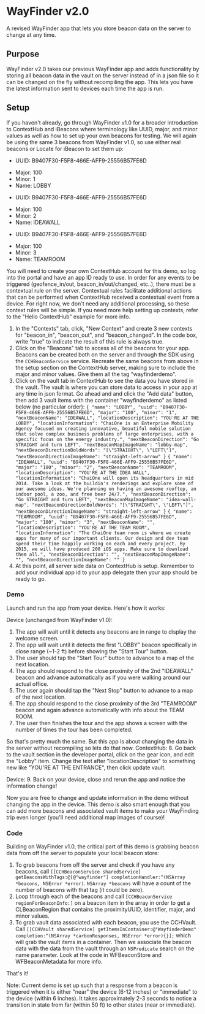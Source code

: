 WayFinder v2.0
=============

A revised WayFinder app that lets you store beacon data on the server to change at any time.


## Purpose

WayFinder v2.0 takes our previous WayFinder app and adds functionality by storing all beacon data in the vault on the server instead of in a json file so it can be changed on the fly without recompiling the app. This lets you have the latest information sent to devices each time the app is run.

## Setup

If you haven't already, go through WayFinder v1.0 for a broader introduction to ContextHub and iBeacons where terminology like UUID, major, and minor values as well as how to set up your own beacons for testing. We will again be using the same 3 beacons from WayFinder v1.0, so use either real beacons or Locate for iBeacon to set them up:

*  UUID: B9407F30-F5F8-466E-AFF9-25556B57FE6D
- Major: 100
- Minor: 1
- Name: LOBBY
*  UUID: B9407F30-F5F8-466E-AFF9-25556B57FE6D
- Major: 100
- Minor: 2
- Name: IDEAWALL
*  UUID: B9407F30-F5F8-466E-AFF9-25556B57FE6D
- Major: 100
- Minor: 3
- Name: TEAMROOM

You will need to create your own ContextHub account for this demo, so log into the portal and have an app ID ready to use. In order for any events to be triggered (geofence_in/out, beacon_in/out/changed, etc..), there must be a contextual rule on the server. Contextual rules facilitate additional actions that can be performed when ContextHub received a contextual event from a device. For right now, we don't need any additional processing, so these context rules will be simple. If you need more help setting up contexts, refer to the "Hello ContextHub" example for more info.

1. In the "Contexts" tab, click, "New Context" and create 3 new contexts for "beacon_in", "beacon_out", and "beacon_changed". In the code box, write "true" to indicate the result of this rule is always true.
1. Click on the "Beacons" tab to access all of the beacons for your app. Beacons can be created both on the server and through the SDK using the `CCHBeaconService` service. Recreate the same beacons from above in the setup section on the ContextHub server, making sure to include the major and minor values. Give them all the tag "wayfinderdemo".
2. Click on the vault tab in ContextHub to see the data you have stored in the vault. The vault is where you can store data to access in your app at any time in json format. Go ahead and and click the "Add data" button, then add 3 vault items with the container "wayfinderdemo" as listed below (no particular order):
`{
  "name": "LOBBY",
  "uuid": "B9407F30-F5F8-466E-AFF9-25556B57FE6D",
  "major": "100",
  "minor": "1",
  "nextBeaconName": "IDEAWALL",
  "locationDescription": "YOU'RE AT THE LOBBY",
  "locationInformation": "ChaiOne is an Enterprise Mobility Agency focused on creating innovative, beautiful mobile solution that solve complex business problems of large enterprises, with a specific focus on the energy industry.",
  "nextBeaconDirection": "Go STRAIGHT and turn LEFT",
  "nextBeaconMapImageName": "lobby-map",
  "nextBeaconDirectionBoldWords": "[\"STRAIGHT\", \"LEFT\"]",
  "nextBeaconDirectionImageName": "straight-left-arrow"
}`
`{
  "name": "IDEAWALL",
  "uuid": "B9407F30-F5F8-466E-AFF9-25556B57FE6D",
  "major": "100",
  "minor": "2",
  "nextBeaconName": "TEAMROOM",
  "locationDescription": "YOU'RE AT THE IDEA WALL",
  "locationInformation": "ChaiOne will open its headquarters in mid 2014. Take a look at the buildin's renderings and explore some of our awesome ideas. We're planning on having an awesome rooftop, an indoor pool, a zoo, and free beer 24/7.",
  "nextBeaconDirection": "Go STRAIGHT and turn LEFT",
  "nextBeaconMapImageName": "idea-wall-map",
  "nextBeaconDirectionBoldWords": "[\"STRAIGHT\", \"LEFT\"]",
  "nextBeaconDirectionImageName": "straight-left-arrow"
}`
`{
  "name": "TEAMROOM",
  "uuid": "B9407F30-F5F8-466E-AFF9-25556B57FE6D",
  "major": "100",
  "minor": "3",
  "nextBeaconName": "",
  "locationDescription": "YOU'RE AT THE TEAM ROOM",
  "locationInformation": "The ChaiOne team room is where we create apps for many of our important clients. Our design and dev team spend their time happily working on each and every project. By 2015, we will have produced 200 iOS apps. Make sure to download them all.",
  "nextBeaconDirection": "",
  "nextBeaconMapImageName": "",
  "nextBeaconDirectionImageName": ""
}`
3. At this point, all server side data on ContextHub is setup. Remember to add your individual app id to your app delegate then your app should be ready to go.


### Demo

Launch and run the app from your device. Here's how it works:

Device (unchanged from WayFinder v1.0):
1. The app will wait until it detects any beacons are in range to display the welcome screen. 
2. The app will wait until it detects the first "LOBBY" beacon specifically in close range (~1-2 ft) before showing the "Start Tour" button.
3. The user should tap the "Start Tour" button to advance to a map of the next location.
4. The app should respond to the close proximity of the 2nd "IDEAWALL" beacon and advance automatically as if you were walking around our actual office.
5. The user again should tap the "Next Stop" button to advance to a map of the next location.
6. The app should respond to the close proximity of the 3rd "TEAMROOM" beacon and again advance automatically with info about the TEAM ROOM.
7. The user then finishes the tour and the app shows a screen with the number of times the tour has been completed.

So that's pretty much the same. But this app is about changing the data in the server without recompiling so lets do that now.
ContextHub:
8. Go back to the vault section in the developer portal, click on the gear icon, and edit the "Lobby" item. Change the text after "locationDescription" to something new like "YOU'RE AT THE ENTRANCE", then click update vault.

Device:
9. Back on your device, close and rerun the app and notice the information change!

Now you are free to change and update information in the demo without changing the app in the device. This demo is also smart enough that you can add more beacons and associated vault items to make your WayFinding trip even longer (you'll need additional map images of course)!


### Code

Building on WayFinder v1.0, the critical part of this demo is grabbing beacon data from off the server to populate your local beacon store:

1. To grab beacons from off the server and check if you have any beacons, call `[[CCHBeaconService sharedService] getBeaconsWithTags:@[@"wayfinder"] completionHandler:^(NSArray *beacons, NSError *error)`. `NSArray *beacons` will have a count of the number of beacons with that tag (it could be zero).
2. Loop through each of the beacons and call `[CCHBeaconService regionForBeaconInfo:]` on a beacon item in the array in order to get a CLBeaconRegion that contains the proximityUUID, identifier, major, and minor values.
3. To grab vault data associated with each beacon, you use the CCHVault. Call `[[CCHVault sharedService] getItemsInContainer:@"WayfinderDemo" completion:^(NSArray *carbonResponses, NSError *error){}];` which will grab the vault items in a container. Then we associate the beacon data with the data from the vault through an `NSPredicate` search on the name parameter. Look at the code in WFBeaconStore and WFBeaconMetadata for more info.


That's it!


Note: Current demo is set up such that a response from a beacon is triggered when it is either "near" the device (6-12 inches) or "immediate" to the device (within 6 inches). It takes approximately 2-3 seconds to notice a transition in state from far (within 50 ft) to other states (near or immediate).

